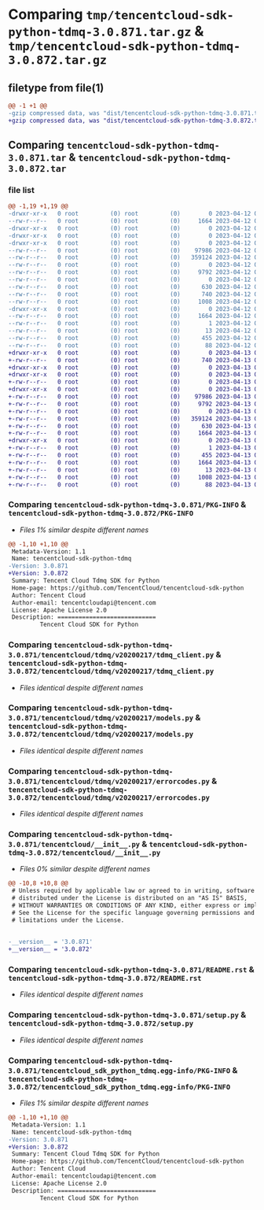 # Comparing `tmp/tencentcloud-sdk-python-tdmq-3.0.871.tar.gz` & `tmp/tencentcloud-sdk-python-tdmq-3.0.872.tar.gz`

## filetype from file(1)

```diff
@@ -1 +1 @@
-gzip compressed data, was "dist/tencentcloud-sdk-python-tdmq-3.0.871.tar", last modified: Wed Apr 12 00:42:54 2023, max compression
+gzip compressed data, was "dist/tencentcloud-sdk-python-tdmq-3.0.872.tar", last modified: Thu Apr 13 00:59:29 2023, max compression
```

## Comparing `tencentcloud-sdk-python-tdmq-3.0.871.tar` & `tencentcloud-sdk-python-tdmq-3.0.872.tar`

### file list

```diff
@@ -1,19 +1,19 @@
-drwxr-xr-x   0 root         (0) root         (0)        0 2023-04-12 00:42:54.000000 tencentcloud-sdk-python-tdmq-3.0.871/
--rw-r--r--   0 root         (0) root         (0)     1664 2023-04-12 00:42:54.000000 tencentcloud-sdk-python-tdmq-3.0.871/PKG-INFO
-drwxr-xr-x   0 root         (0) root         (0)        0 2023-04-12 00:42:54.000000 tencentcloud-sdk-python-tdmq-3.0.871/tencentcloud/
-drwxr-xr-x   0 root         (0) root         (0)        0 2023-04-12 00:42:54.000000 tencentcloud-sdk-python-tdmq-3.0.871/tencentcloud/tdmq/
-drwxr-xr-x   0 root         (0) root         (0)        0 2023-04-12 00:42:54.000000 tencentcloud-sdk-python-tdmq-3.0.871/tencentcloud/tdmq/v20200217/
--rw-r--r--   0 root         (0) root         (0)    97986 2023-04-12 00:42:54.000000 tencentcloud-sdk-python-tdmq-3.0.871/tencentcloud/tdmq/v20200217/tdmq_client.py
--rw-r--r--   0 root         (0) root         (0)   359124 2023-04-12 00:42:54.000000 tencentcloud-sdk-python-tdmq-3.0.871/tencentcloud/tdmq/v20200217/models.py
--rw-r--r--   0 root         (0) root         (0)        0 2023-04-12 00:42:54.000000 tencentcloud-sdk-python-tdmq-3.0.871/tencentcloud/tdmq/v20200217/__init__.py
--rw-r--r--   0 root         (0) root         (0)     9792 2023-04-12 00:42:54.000000 tencentcloud-sdk-python-tdmq-3.0.871/tencentcloud/tdmq/v20200217/errorcodes.py
--rw-r--r--   0 root         (0) root         (0)        0 2023-04-12 00:42:54.000000 tencentcloud-sdk-python-tdmq-3.0.871/tencentcloud/tdmq/__init__.py
--rw-r--r--   0 root         (0) root         (0)      630 2023-04-12 00:42:54.000000 tencentcloud-sdk-python-tdmq-3.0.871/tencentcloud/__init__.py
--rw-r--r--   0 root         (0) root         (0)      740 2023-04-12 00:42:54.000000 tencentcloud-sdk-python-tdmq-3.0.871/README.rst
--rw-r--r--   0 root         (0) root         (0)     1008 2023-04-12 00:42:54.000000 tencentcloud-sdk-python-tdmq-3.0.871/setup.py
-drwxr-xr-x   0 root         (0) root         (0)        0 2023-04-12 00:42:54.000000 tencentcloud-sdk-python-tdmq-3.0.871/tencentcloud_sdk_python_tdmq.egg-info/
--rw-r--r--   0 root         (0) root         (0)     1664 2023-04-12 00:42:54.000000 tencentcloud-sdk-python-tdmq-3.0.871/tencentcloud_sdk_python_tdmq.egg-info/PKG-INFO
--rw-r--r--   0 root         (0) root         (0)        1 2023-04-12 00:42:54.000000 tencentcloud-sdk-python-tdmq-3.0.871/tencentcloud_sdk_python_tdmq.egg-info/dependency_links.txt
--rw-r--r--   0 root         (0) root         (0)       13 2023-04-12 00:42:54.000000 tencentcloud-sdk-python-tdmq-3.0.871/tencentcloud_sdk_python_tdmq.egg-info/top_level.txt
--rw-r--r--   0 root         (0) root         (0)      455 2023-04-12 00:42:54.000000 tencentcloud-sdk-python-tdmq-3.0.871/tencentcloud_sdk_python_tdmq.egg-info/SOURCES.txt
--rw-r--r--   0 root         (0) root         (0)       88 2023-04-12 00:42:54.000000 tencentcloud-sdk-python-tdmq-3.0.871/setup.cfg
+drwxr-xr-x   0 root         (0) root         (0)        0 2023-04-13 00:59:29.000000 tencentcloud-sdk-python-tdmq-3.0.872/
+-rw-r--r--   0 root         (0) root         (0)      740 2023-04-13 00:59:29.000000 tencentcloud-sdk-python-tdmq-3.0.872/README.rst
+drwxr-xr-x   0 root         (0) root         (0)        0 2023-04-13 00:59:29.000000 tencentcloud-sdk-python-tdmq-3.0.872/tencentcloud/
+drwxr-xr-x   0 root         (0) root         (0)        0 2023-04-13 00:59:29.000000 tencentcloud-sdk-python-tdmq-3.0.872/tencentcloud/tdmq/
+-rw-r--r--   0 root         (0) root         (0)        0 2023-04-13 00:59:29.000000 tencentcloud-sdk-python-tdmq-3.0.872/tencentcloud/tdmq/__init__.py
+drwxr-xr-x   0 root         (0) root         (0)        0 2023-04-13 00:59:29.000000 tencentcloud-sdk-python-tdmq-3.0.872/tencentcloud/tdmq/v20200217/
+-rw-r--r--   0 root         (0) root         (0)    97986 2023-04-13 00:59:29.000000 tencentcloud-sdk-python-tdmq-3.0.872/tencentcloud/tdmq/v20200217/tdmq_client.py
+-rw-r--r--   0 root         (0) root         (0)     9792 2023-04-13 00:59:29.000000 tencentcloud-sdk-python-tdmq-3.0.872/tencentcloud/tdmq/v20200217/errorcodes.py
+-rw-r--r--   0 root         (0) root         (0)        0 2023-04-13 00:59:29.000000 tencentcloud-sdk-python-tdmq-3.0.872/tencentcloud/tdmq/v20200217/__init__.py
+-rw-r--r--   0 root         (0) root         (0)   359124 2023-04-13 00:59:29.000000 tencentcloud-sdk-python-tdmq-3.0.872/tencentcloud/tdmq/v20200217/models.py
+-rw-r--r--   0 root         (0) root         (0)      630 2023-04-13 00:59:29.000000 tencentcloud-sdk-python-tdmq-3.0.872/tencentcloud/__init__.py
+-rw-r--r--   0 root         (0) root         (0)     1664 2023-04-13 00:59:29.000000 tencentcloud-sdk-python-tdmq-3.0.872/PKG-INFO
+drwxr-xr-x   0 root         (0) root         (0)        0 2023-04-13 00:59:29.000000 tencentcloud-sdk-python-tdmq-3.0.872/tencentcloud_sdk_python_tdmq.egg-info/
+-rw-r--r--   0 root         (0) root         (0)        1 2023-04-13 00:59:29.000000 tencentcloud-sdk-python-tdmq-3.0.872/tencentcloud_sdk_python_tdmq.egg-info/dependency_links.txt
+-rw-r--r--   0 root         (0) root         (0)      455 2023-04-13 00:59:29.000000 tencentcloud-sdk-python-tdmq-3.0.872/tencentcloud_sdk_python_tdmq.egg-info/SOURCES.txt
+-rw-r--r--   0 root         (0) root         (0)     1664 2023-04-13 00:59:29.000000 tencentcloud-sdk-python-tdmq-3.0.872/tencentcloud_sdk_python_tdmq.egg-info/PKG-INFO
+-rw-r--r--   0 root         (0) root         (0)       13 2023-04-13 00:59:29.000000 tencentcloud-sdk-python-tdmq-3.0.872/tencentcloud_sdk_python_tdmq.egg-info/top_level.txt
+-rw-r--r--   0 root         (0) root         (0)     1008 2023-04-13 00:59:29.000000 tencentcloud-sdk-python-tdmq-3.0.872/setup.py
+-rw-r--r--   0 root         (0) root         (0)       88 2023-04-13 00:59:29.000000 tencentcloud-sdk-python-tdmq-3.0.872/setup.cfg
```

### Comparing `tencentcloud-sdk-python-tdmq-3.0.871/PKG-INFO` & `tencentcloud-sdk-python-tdmq-3.0.872/PKG-INFO`

 * *Files 1% similar despite different names*

```diff
@@ -1,10 +1,10 @@
 Metadata-Version: 1.1
 Name: tencentcloud-sdk-python-tdmq
-Version: 3.0.871
+Version: 3.0.872
 Summary: Tencent Cloud Tdmq SDK for Python
 Home-page: https://github.com/TencentCloud/tencentcloud-sdk-python
 Author: Tencent Cloud
 Author-email: tencentcloudapi@tencent.com
 License: Apache License 2.0
 Description: ============================
         Tencent Cloud SDK for Python
```

### Comparing `tencentcloud-sdk-python-tdmq-3.0.871/tencentcloud/tdmq/v20200217/tdmq_client.py` & `tencentcloud-sdk-python-tdmq-3.0.872/tencentcloud/tdmq/v20200217/tdmq_client.py`

 * *Files identical despite different names*

### Comparing `tencentcloud-sdk-python-tdmq-3.0.871/tencentcloud/tdmq/v20200217/models.py` & `tencentcloud-sdk-python-tdmq-3.0.872/tencentcloud/tdmq/v20200217/models.py`

 * *Files identical despite different names*

### Comparing `tencentcloud-sdk-python-tdmq-3.0.871/tencentcloud/tdmq/v20200217/errorcodes.py` & `tencentcloud-sdk-python-tdmq-3.0.872/tencentcloud/tdmq/v20200217/errorcodes.py`

 * *Files identical despite different names*

### Comparing `tencentcloud-sdk-python-tdmq-3.0.871/tencentcloud/__init__.py` & `tencentcloud-sdk-python-tdmq-3.0.872/tencentcloud/__init__.py`

 * *Files 0% similar despite different names*

```diff
@@ -10,8 +10,8 @@
 # Unless required by applicable law or agreed to in writing, software
 # distributed under the License is distributed on an "AS IS" BASIS,
 # WITHOUT WARRANTIES OR CONDITIONS OF ANY KIND, either express or implied.
 # See the License for the specific language governing permissions and
 # limitations under the License.
 
 
-__version__ = '3.0.871'
+__version__ = '3.0.872'
```

### Comparing `tencentcloud-sdk-python-tdmq-3.0.871/README.rst` & `tencentcloud-sdk-python-tdmq-3.0.872/README.rst`

 * *Files identical despite different names*

### Comparing `tencentcloud-sdk-python-tdmq-3.0.871/setup.py` & `tencentcloud-sdk-python-tdmq-3.0.872/setup.py`

 * *Files identical despite different names*

### Comparing `tencentcloud-sdk-python-tdmq-3.0.871/tencentcloud_sdk_python_tdmq.egg-info/PKG-INFO` & `tencentcloud-sdk-python-tdmq-3.0.872/tencentcloud_sdk_python_tdmq.egg-info/PKG-INFO`

 * *Files 1% similar despite different names*

```diff
@@ -1,10 +1,10 @@
 Metadata-Version: 1.1
 Name: tencentcloud-sdk-python-tdmq
-Version: 3.0.871
+Version: 3.0.872
 Summary: Tencent Cloud Tdmq SDK for Python
 Home-page: https://github.com/TencentCloud/tencentcloud-sdk-python
 Author: Tencent Cloud
 Author-email: tencentcloudapi@tencent.com
 License: Apache License 2.0
 Description: ============================
         Tencent Cloud SDK for Python
```


